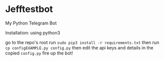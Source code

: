 # Jefftestbot
My Python Telegram Bot

Installation:
using python3

go to the repo's root
run `sudo pip3 install -r requirements.txt`
then run `cp configEXAMPLE.py config.py`
then edit the api keys and details in the copied `config.py`
fire up the bot!
